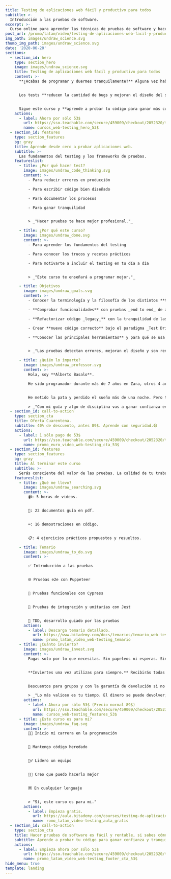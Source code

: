 ```yaml
---
title: Testing de aplicaciones web fácil y productivo para todos
subtitle: >-
  Introducción a las pruebas de software.
excerpt: >-
  Curso online para aprender las técnicas de pruebas de software y hacer testing fácil y rentable.
post_url: /promo/latam/video/testing-de-aplicaciones-web-facil-y-productivo-para-todos/
img_path: images/undraw_science.svg
thumb_img_path: images/undraw_science.svg
date: '2020-06-20'
sections:
  - section_id: hero
    type: section_hero
    image: images/undraw_science.svg
    title: Testing de aplicaciones web fácil y productivo para todos
    content: >-
      **¿Acabas de programar y duermes tranquilamente?** Alguna vez habrás sentido un escalofrío al desplegar tu web.


      Los tests **reducen la cantidad de bugs y mejoran el diseño del software**. Se pueden hacer de forma sencilla, incluso divertida; y desde luego rentable.


      Sigue este curso y **aprende a probar tu código para ganar más confianza y tranquilidad.**
    actions:
      - label: Ahora por sólo 53$
        url: https://sso.teachable.com/secure/459009/checkout/2052320/testing-de-aplicaciones-web-facil-y-productivo-para-todos?coupon_code=BIT_40
        name: cursos_web-testing_hero_53$
  - section_id: features
    type: section_features
    bg: gray
    title: Aprende desde cero a probar aplicaciones web.
    subtitle: >-
      Las fundamentos del testing y los frameworks de pruebas.
    featureslist:
      - title: ¿Por qué hacer test?
        image: images/undraw_code_thinking.svg
        content: >-
          - Para reducir errores en producción

          - Para escribir código bien diseñado

          - Para documentar los procesos

          - Para ganar tranquilidad


          > _"Hacer pruebas te hace mejor profesional."_

      - title: ¿Por qué este curso?
        image: images/undraw_done.svg
        content: >-
          - Para aprender los fundamentos del testing

          - Para conocer los trucos y recetas prácticos

          - Para motivarte a incluir el testing en tu día a día


          > _"Este curso te enseñará a programar mejor."_

      - title: Objetivos
        image: images/undraw_goals.svg
        content: >-
          - Conocer la terminología y la filosofía de los distintos **tipos de pruebas**.

          - **Comprobar funcionalidades** con pruebas _end to end_ de aplicaciones web.

          - **Refactorizar código _legacy_** con la tranquilidad de las pruebas unitarias y de integración.

          - Crear **nuevo código correcto** bajo el paradigma _Test Driven Development_.

          - **Conocer las principales herramientas** y para qué se usa cada una. _Puppeteer, Cypress y Jest._


          > _"Las pruebas detectan errores, mejoran el diseño y son rentables."_

      - title: ¿Quién lo imparte?
        image: images/undraw_professor.svg
        content: >-
          Hola, soy **Alberto Basalo**.

          He sido programador durante más de 7 años en Zara, otros 4 arquitecto de software para Tous y desde 2011 dirijo mi propia consultora. En total más de 20 años en la industria del software en grandes y pequeñas empresas.


          He metido la pata y perdido el sueño más de una noche. Pero también he aprendido que las pruebas me permiten dormir tranquilo.

          > _"Con mi guía y algo de disciplina vas a ganar confianza en tu desarrollo."_
  - section_id: call-to-action
    type: section_cta
    title: Oferta Cuarentena.
    subtitle: 40% de descuento, antes 89$. Aprende con seguridad.😷
    actions:
      - label: 1 sólo pago de 53$
        url: https://sso.teachable.com/secure/459009/checkout/2052320/testing-de-aplicaciones-web-facil-y-productivo-para-todos?coupon_code=BIT_40
        name: promo_euro_video_web-testing_cta_53$
  - section_id: features
    type: section_features
    bg: gray
    title: Al terminar este curso
    subtitle: >-
      Serás consciente del valor de las pruebas. La calidad de tu trabajo va a mejorar y se reflejará en tu reconocimiento laboral y en tu confianza.
    featureslist:
      - title: ¿Qué me llevo?
        image: images/undraw_searching.svg
        content: >-
          📹: 5 horas de videos.


          📖: 22 documentos guía en pdf.


          ⌨: 16 demostraciones en código.


          📋: 4 ejercicios prácticos propuestos y resueltos.

      - title: Temario
        image: images/undraw_to_do.svg
        content: >-

          ✅ Introducción a las pruebas


          🌐 Pruebas e2e con Puppeteer


          🌲 Pruebas funcionales con Cypress


          🔬 Pruebas de integración y unitarias con Jest


          🧬 TDD, desarrollo guiado por las pruebas
        actions:
          - label: Descarga temario detallado.
            url: https://www.bitademy.com/docs/temarios/temario_web-testing.pdf
            name: promo_latam_video_web-testing_temario
      - title: ¿Cuánto invierto?
        image: images/undraw_invest.svg
        content: >-
          Pagas solo por lo que necesitas. Sin papeleos ni esperas. Sin ataduras ni suscripciones.


          **Inviertes una vez utilizas para siempre.** Recibirás todas las actualizaciones y novedades.


          Descuentos para grupos y con la garantía de devolución si no te resulta útil.

          > _"Lo más valioso es tu tiempo. El dinero se puede devolver; el tiempo no."_
        actions:
          - label: Ahora por sólo 53$ (Precio normal 89$)
            url: https://sso.teachable.com/secure/459009/checkout/2052320/testing-de-aplicaciones-web-facil-y-productivo-para-todos?coupon_code=BIT_40
            name: cursos_web-testing_features_53$
      - title: ¿Este curso es para mi?
        image: images/undraw_faq.svg
        content: >-
          👨‍💻 Inicio mi carrera en la programación


          👴 Mantengo código heredado


          🙋‍♂️ Lidero un equipo


          👨‍💼 Creo que puedo hacerlo mejor


          🈸 En cualquier lenguaje


          > "Sí, este curso es para mi."
        actions:
          - label: Empieza gratis.
            url: https://aula.bitademy.com/courses/testing-de-aplicaciones-web-facil-y-productivo-para-todos/lectures/18124744
            name: romo_latam_video-testing_aula_gratis
  - section_id: call-to-action
    type: section_cta
    title: Hacer pruebas de software es fácil y rentable, si sabes cómo.
    subtitle: Aprende a probar tu código para ganar confianza y tranquilidad.
    actions:
      - label: Empieza ahora por sólo 53$
        url: https://sso.teachable.com/secure/459009/checkout/2052320/testing-de-aplicaciones-web-facil-y-productivo-para-todos?coupon_code=BIT_40
        name: promo_latam_video_web-testing_footer_cta_53$
hide_menu: true
template: landing
---
```

